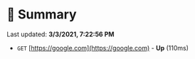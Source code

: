 # 📖 Summary
Last updated: **3/3/2021, 7:22:56 PM**

- `GET` [https://google.com](https://google.com) - **Up** (110ms)
